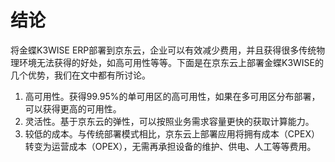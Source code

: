 # 结论 

将金蝶K3WISE ERP部署到京东云，企业可以有效减少费用，并且获得很多传统物理环境无法获得的好处，如高可用性等等。下面是在京东云上部署金蝶K3WISE的几个优势，我们在文中都有所讨论。

1. 高可用性。获得99.95%的单可用区的高可用性，如果在多可用区分布部署，可以获得更高的可用性。
2. 灵活性。基于京东云的弹性，可以按照业务需求容量更快的获取计算能力。
3. 较低的成本。与传统部署模式相比，京东云上部署应用将拥有成本（CPEX）转变为运营成本（OPEX），无需再承担设备的维护、供电、人工等等费用。
